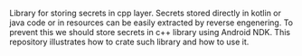 Library for storing secrets in cpp layer.
Secrets stored directly in kotlin or java code or in resources can be easily extracted by reverse engenering. 
To prevent this we should store secrets in c++ library using Android NDK.
This repository illustrates how to crate such library and how to use it.
